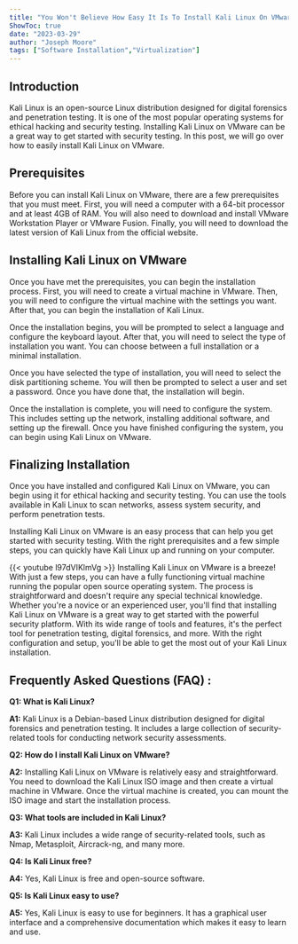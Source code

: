 ```yaml
---
title: "You Won't Believe How Easy It Is To Install Kali Linux On VMware!"
ShowToc: true 
date: "2023-03-29"
author: "Joseph Moore" 
tags: ["Software Installation","Virtualization"]
---
```

## Introduction

Kali Linux is an open-source Linux distribution designed for digital forensics and penetration testing. It is one of the most popular operating systems for ethical hacking and security testing. Installing Kali Linux on VMware can be a great way to get started with security testing. In this post, we will go over how to easily install Kali Linux on VMware.

## Prerequisites

Before you can install Kali Linux on VMware, there are a few prerequisites that you must meet. First, you will need a computer with a 64-bit processor and at least 4GB of RAM. You will also need to download and install VMware Workstation Player or VMware Fusion. Finally, you will need to download the latest version of Kali Linux from the official website. 

## Installing Kali Linux on VMware

Once you have met the prerequisites, you can begin the installation process. First, you will need to create a virtual machine in VMware. Then, you will need to configure the virtual machine with the settings you want. After that, you can begin the installation of Kali Linux. 

Once the installation begins, you will be prompted to select a language and configure the keyboard layout. After that, you will need to select the type of installation you want. You can choose between a full installation or a minimal installation. 

Once you have selected the type of installation, you will need to select the disk partitioning scheme. You will then be prompted to select a user and set a password. Once you have done that, the installation will begin. 

Once the installation is complete, you will need to configure the system. This includes setting up the network, installing additional software, and setting up the firewall. Once you have finished configuring the system, you can begin using Kali Linux on VMware. 

## Finalizing Installation

Once you have installed and configured Kali Linux on VMware, you can begin using it for ethical hacking and security testing. You can use the tools available in Kali Linux to scan networks, assess system security, and perform penetration tests. 

Installing Kali Linux on VMware is an easy process that can help you get started with security testing. With the right prerequisites and a few simple steps, you can quickly have Kali Linux up and running on your computer.

{{< youtube l97dVIKlmVg >}} 
Installing Kali Linux on VMware is a breeze! With just a few steps, you can have a fully functioning virtual machine running the popular open source operating system. The process is straightforward and doesn't require any special technical knowledge. Whether you're a novice or an experienced user, you'll find that installing Kali Linux on VMware is a great way to get started with the powerful security platform. With its wide range of tools and features, it's the perfect tool for penetration testing, digital forensics, and more. With the right configuration and setup, you'll be able to get the most out of your Kali Linux installation.

## Frequently Asked Questions (FAQ) :
**Q1: What is Kali Linux?**

**A1:** Kali Linux is a Debian-based Linux distribution designed for digital forensics and penetration testing. It includes a large collection of security-related tools for conducting network security assessments.

**Q2: How do I install Kali Linux on VMware?**

**A2:** Installing Kali Linux on VMware is relatively easy and straightforward. You need to download the Kali Linux ISO image and then create a virtual machine in VMware. Once the virtual machine is created, you can mount the ISO image and start the installation process.

**Q3: What tools are included in Kali Linux?**

**A3:** Kali Linux includes a wide range of security-related tools, such as Nmap, Metasploit, Aircrack-ng, and many more.

**Q4: Is Kali Linux free?**

**A4:** Yes, Kali Linux is free and open-source software.

**Q5: Is Kali Linux easy to use?**

**A5:** Yes, Kali Linux is easy to use for beginners. It has a graphical user interface and a comprehensive documentation which makes it easy to learn and use.





